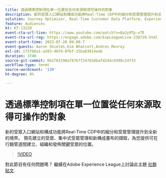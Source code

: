 ```yaml
---
title: 透過標準控制項在單一位置​從任何來源取得可操作的對象
description: 新的受眾入口網站和構成功能將Real-Time CDP中的細分和受眾管理提升到全新的境界。 預先建立的受眾、集中式受眾管理和新構成畫布的擷取，為您提供可在行銷管道間建立、組織和發佈關鍵受眾的位置。
solution: Journey Optimizer, Real-Time Customer Data Platform, Experience Platform
feature: Audiences
kt: KT-13220
event-cta-url-live: https://www.youtube.com/watch?v=QaJy9Tp-vTE
event-cta-url-reg: https://engage.adobe.com/ExpLeagueLive-230720.html
event-start-time: 2023-07-20 09:00-7
event-guests: Aaron Shields,Kim Whatcott,Andres Monroy
exl-id: 175fb0a1-a283-46fd-8fbf-25ba83014eab
duration: 3740
source-git-commit: 0b2f63198af8767f24783dbafd244c9398c24f33
workflow-type: tm+mt
source-wordcount: '139'
ht-degree: 0%

---
```


# 透過標準控制項在單一位置&#x200B;從任何來源取得可操作的對象

新的受眾入口網站和構成功能將Real-Time CDP中的細分和受眾管理提升到全新的境界。 預先建立的受眾、集中式受眾管理和新構成畫布的擷取，為您提供可在行銷管道間建立、組織和發佈關鍵受眾的位置。

>[!VIDEO](https://video.tv.adobe.com/v/3421425/?quality=12&learn=on)

對此節目有任何問題嗎？ 繼續在Adobe Experience League上討論此主題 [社群貼文](https://experienceleaguecommunities.adobe.com/t5/adobe-experience-platform/experience-league-live-post-session-discussion-actionable/m-p/607073#M366).

